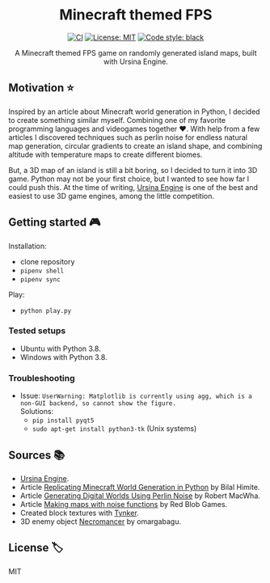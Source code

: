 <div align="center">

# Minecraft themed FPS

[![CI](https://github.com/joep-source/minecraft_game/actions/workflows/python-app.yml/badge.svg?branch=main)](https://github.com/joep-source/minecraft_game/actions/workflows/python-app.yml)
[![License: MIT](https://img.shields.io/github/license/mashape/apistatus.svg)](https://github.com/joep-source/minecraft_game/blob/main/LICENSE)
[![Code style: black](https://img.shields.io/badge/code%20style-black-000000.svg)](https://github.com/psf/black)

A Minecraft themed FPS game on randomly generated island maps, built with Ursina Engine.

</div>

## Motivation :star:

Inspired by an article about Minecraft world generation in Python, I decided to create something similar myself. 
Combining one of my favorite programming languages and videogames together :heart:.
With help from a few articles I discovered techniques such as perlin noise for endless natural map generation, circular gradients to create an island shape, and combining altitude with temperature maps to create different biomes.

But, a 3D map of an island is still a bit boring, so I decided to turn it into 3D game.
Python may not be your first choice, but I wanted to see how far I could push this. 
At the time of writing, [Ursina Engine](https://www.ursinaengine.org/) is one of the best and easiest to use 3D game engines, among the little competition.

## Getting started :video_game:

Installation:
- clone repository
- `pipenv shell`
- `pipenv sync`

Play:
- `python play.py`

### Tested setups
- Ubuntu with Python 3.8.
- Windows with Python 3.8.

### Troubleshooting
- Issue: `UserWarning: Matplotlib is currently using agg, which is a non-GUI backend, so cannot show the figure.` <br>
  Solutions:
    - `pip install pyqt5`
    - `sudo apt-get install python3-tk` (Unix systems)

## Sources :books:
- [Ursina Engine](https://www.ursinaengine.org/).
- Article [Replicating Minecraft World Generation in Python](https://towardsdatascience.com/replicating-minecraft-world-generation-in-python-1b491bc9b9a4) by Bilal Himite.
- Article [Generating Digital Worlds Using Perlin Noise](https://medium.com/nerd-for-tech/generating-digital-worlds-using-perlin-noise-5d11237c29e9) by Robert MacWha.
- Article [Making maps with noise functions](https://www.redblobgames.com/maps/terrain-from-noise/) by Red Blob Games.
- Created block textures with [Tynker](https://www.tynker.com/minecraft).
- 3D enemy object [Necromancer](https://skfb.ly/6RprX) by omargabagu.

## License :label:
MIT
